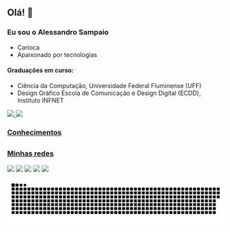 ## Olá! 👋
### Eu sou o Alessandro Sampaio
 * Carioca
 * Apaixonado por tecnologias

#### Graduações em curso:
* Ciência da Computação, Universidade Federal Fluminense (UFF)
* Design Gráfico Escola de Comunicação e Design Digital (ECDD), Instituto
INFNET


<div>
  <a href="https://github.com/alesamsil">
  <img height="170em" src="https://github-readme-stats.vercel.app/api?username=alesamsil&show_icons=true&theme=dracula&include_all_commits=true&count_private=true"/>
  <img height="170em" src="https://github-readme-stats.vercel.app/api/top-langs/?username=alesamsil&layout=compact&langs_count=7&theme=dracula"/>
</div>
  
 ### Conhecimentos
 ##
 
  
  
### Minhas redes 
<div>
  <a href="https://www.linkedin.com/in/alesamsil" target="_blank"><img src="https://img.shields.io/badge/-LinkedIn-%230077B5?style=for-the-badge&logo=linkedin&logoColor=white" target="_blank"></a>
  <a href = "mailto:alesamsil@gmail.com"><img src="https://img.shields.io/badge/-Gmail-%23333?style=for-the-badge&logo=gmail&logoColor=white" target="_blank"></a>
  <a href="https://www.youtube.com/user/sampaiosart" target="_blank"><img src="https://img.shields.io/badge/YouTube-FF0000?style=for-the-badge&logo=youtube&logoColor=white" target="_blank"></a>
  <a href="https://instagram.com/alesamsil" target="_blank"><img src="https://img.shields.io/badge/-Instagram-%23E4405F?style=for-the-badge&logo=instagram&logoColor=white" target="_blank"></a>
 	<a href="https://www.twitch.tv/alesamsil" target="_blank"><img src="https://img.shields.io/badge/Twitch-9146FF?style=for-the-badge&logo=twitch&logoColor=white" target="_blank"></a> 
  
  
  ![Snake animation](https://github.com/alesamsil/alesamsil/blob/output/github-contribution-grid-snake.svg)
</div>
  
  
  
  
